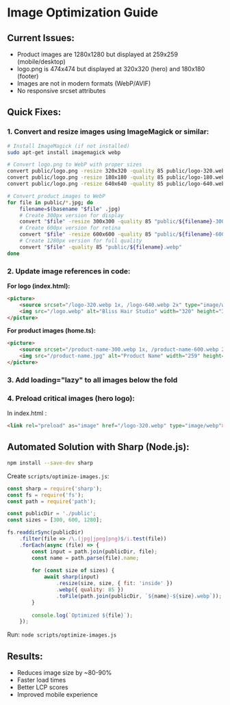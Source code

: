 # Image Optimization Guide

## Current Issues:
- Product images are 1280x1280 but displayed at 259x259 (mobile/desktop)
- logo.png is 474x474 but displayed at 320x320 (hero) and 180x180 (footer)
- Images are not in modern formats (WebP/AVIF)
- No responsive srcset attributes

## Quick Fixes:

### 1. Convert and resize images using ImageMagick or similar:

```bash
# Install ImageMagick (if not installed)
sudo apt-get install imagemagick webp

# Convert logo.png to WebP with proper sizes
convert public/logo.png -resize 320x320 -quality 85 public/logo-320.webp
convert public/logo.png -resize 180x180 -quality 85 public/logo-180.webp
convert public/logo.png -resize 640x640 -quality 85 public/logo-640.webp

# Convert product images to WebP
for file in public/*.jpg; do
    filename=$(basename "$file" .jpg)
    # Create 300px version for display
    convert "$file" -resize 300x300 -quality 85 "public/${filename}-300.webp"
    # Create 600px version for retina
    convert "$file" -resize 600x600 -quality 85 "public/${filename}-600.webp"
    # Create 1280px version for full quality
    convert "$file" -quality 85 "public/${filename}.webp"
done
```

### 2. Update image references in code:

**For logo (index.html):**
```html
<picture>
    <source srcset="/logo-320.webp 1x, /logo-640.webp 2x" type="image/webp">
    <img src="/logo.webp" alt="Bliss Hair Studio" width="320" height="320" loading="lazy">
</picture>
```

**For product images (home.ts):**
```html
<picture>
    <source srcset="/product-name-300.webp 1x, /product-name-600.webp 2x" type="image/webp">
    <img src="/product-name.jpg" alt="Product Name" width="259" height="259" loading="lazy">
</picture>
```

### 3. Add loading="lazy" to all images below the fold

### 4. Preload critical images (hero logo):
In index.html <head>:
```html
<link rel="preload" as="image" href="/logo-320.webp" type="image/webp">
```

## Automated Solution with Sharp (Node.js):

```bash
npm install --save-dev sharp
```

Create `scripts/optimize-images.js`:
```javascript
const sharp = require('sharp');
const fs = require('fs');
const path = require('path');

const publicDir = './public';
const sizes = [300, 600, 1280];

fs.readdirSync(publicDir)
    .filter(file => /\.(jpg|jpeg|png)$/i.test(file))
    .forEach(async (file) => {
        const input = path.join(publicDir, file);
        const name = path.parse(file).name;
        
        for (const size of sizes) {
            await sharp(input)
                .resize(size, size, { fit: 'inside' })
                .webp({ quality: 85 })
                .toFile(path.join(publicDir, `${name}-${size}.webp`));
        }
        
        console.log(`Optimized ${file}`);
    });
```

Run: `node scripts/optimize-images.js`

## Results:
- Reduces image size by ~80-90%
- Faster load times
- Better LCP scores
- Improved mobile experience
